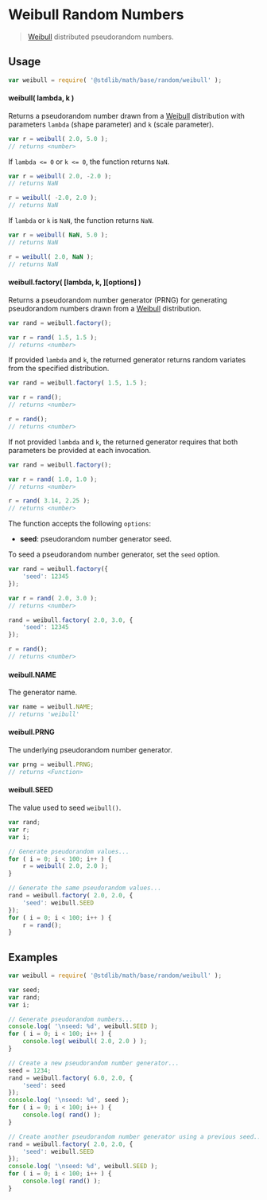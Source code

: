 # Weibull Random Numbers

> [Weibull][weibull] distributed pseudorandom numbers.


<section class="usage">

## Usage

``` javascript
var weibull = require( '@stdlib/math/base/random/weibull' );
```

#### weibull( lambda, k )

Returns a pseudorandom number drawn from a [Weibull][weibull] distribution with parameters `lambda` (shape parameter) and `k` (scale parameter).

``` javascript
var r = weibull( 2.0, 5.0 );
// returns <number>
```

If `lambda <= 0` or `k <= 0`, the function returns `NaN`.

``` javascript
var r = weibull( 2.0, -2.0 );
// returns NaN

r = weibull( -2.0, 2.0 );
// returns NaN
```

If `lambda` or `k` is `NaN`, the function returns `NaN`.

``` javascript
var r = weibull( NaN, 5.0 );
// returns NaN

r = weibull( 2.0, NaN );
// returns NaN
```

#### weibull.factory( \[lambda, k, \]\[options\] )

Returns a pseudorandom number generator (PRNG) for generating pseudorandom numbers drawn from a [Weibull][weibull] distribution.

``` javascript
var rand = weibull.factory();

var r = rand( 1.5, 1.5 );
// returns <number>
```

If provided `lambda` and `k`, the returned generator returns random variates from the specified distribution.

``` javascript
var rand = weibull.factory( 1.5, 1.5 );

var r = rand();
// returns <number>

r = rand();
// returns <number>
```

If not provided `lambda` and `k`, the returned generator requires that both parameters be provided at each invocation.

``` javascript
var rand = weibull.factory();

var r = rand( 1.0, 1.0 );
// returns <number>

r = rand( 3.14, 2.25 );
// returns <number>
```

The function accepts the following `options`:

* __seed__: pseudorandom number generator seed.

To seed a pseudorandom number generator, set the `seed` option.

``` javascript
var rand = weibull.factory({
    'seed': 12345
});

var r = rand( 2.0, 3.0 );
// returns <number>

rand = weibull.factory( 2.0, 3.0, {
    'seed': 12345
});

r = rand();
// returns <number>
```

#### weibull.NAME

The generator name.

``` javascript
var name = weibull.NAME;
// returns 'weibull'
```

#### weibull.PRNG

The underlying pseudorandom number generator.

``` javascript
var prng = weibull.PRNG;
// returns <Function>
```

#### weibull.SEED

The value used to seed `weibull()`.

``` javascript
var rand;
var r;
var i;

// Generate pseudorandom values...
for ( i = 0; i < 100; i++ ) {
    r = weibull( 2.0, 2.0 );
}

// Generate the same pseudorandom values...
rand = weibull.factory( 2.0, 2.0, {
    'seed': weibull.SEED
});
for ( i = 0; i < 100; i++ ) {
    r = rand();
}
```

</section>

<!-- /.usage -->


<section class="examples">

## Examples

``` javascript
var weibull = require( '@stdlib/math/base/random/weibull' );

var seed;
var rand;
var i;

// Generate pseudorandom numbers...
console.log( '\nseed: %d', weibull.SEED );
for ( i = 0; i < 100; i++ ) {
    console.log( weibull( 2.0, 2.0 ) );
}

// Create a new pseudorandom number generator...
seed = 1234;
rand = weibull.factory( 6.0, 2.0, {
    'seed': seed
});
console.log( '\nseed: %d', seed );
for ( i = 0; i < 100; i++ ) {
    console.log( rand() );
}

// Create another pseudorandom number generator using a previous seed...
rand = weibull.factory( 2.0, 2.0, {
    'seed': weibull.SEED
});
console.log( '\nseed: %d', weibull.SEED );
for ( i = 0; i < 100; i++ ) {
    console.log( rand() );
}
```

</section>

<!-- /.examples -->


<section class="links">

[weibull]: https://en.wikipedia.org/wiki/Weibull_distribution

</section>

<!-- /.links -->
